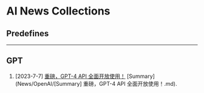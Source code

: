 # AI News Collections

## Predefines

<style type="text/css">
    .summary a {
        color: orange;
        font-style: oblique;
    }
</style>

---

## GPT

1. [2023-7-7] [重磅，GPT-4 API 全面开放使用！](https://www.msn.cn/zh-cn/health/other/%E9%87%8D%E7%A3%85-gpt-4-api-%E5%85%A8%E9%9D%A2%E5%BC%80%E6%94%BE%E4%BD%BF%E7%94%A8/ar-AA1dxKsV) <span class="summary">[Summary](News/OpenAI/[Summary] 重磅，GPT-4 API 全面开放使用！.md)</span>.


